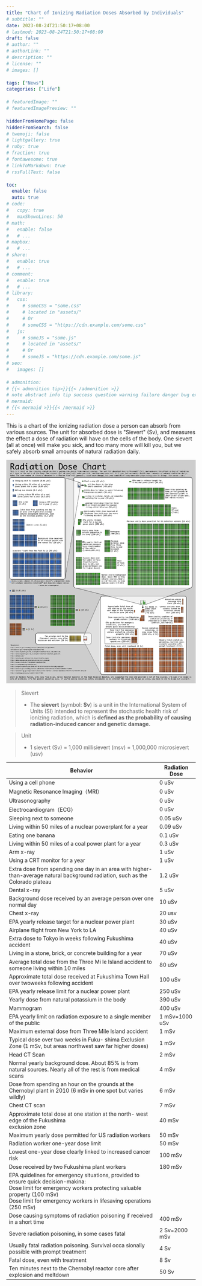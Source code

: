 ```yaml
---
title: "Chart of Ionizing Radiation Doses Absorbed by Individuals"
# subtitle: ""
date: 2023-08-24T21:50:17+08:00
# lastmod: 2023-08-24T21:50:17+08:00
draft: false
# author: ""
# authorLink: ""
# description: ""
# license: ""
# images: []

tags: ["News"]
categories: ["Life"]

# featuredImage: ""
# featuredImagePreview: ""

hiddenFromHomePage: false
hiddenFromSearch: false
# twemoji: false
# lightgallery: true
# ruby: true
# fraction: true
# fontawesome: true
# linkToMarkdown: true
# rssFullText: false

toc:
  enable: false
  auto: true
# code:
#   copy: true
#   maxShownLines: 50
# math:
#   enable: false
#   # ...
# mapbox:
#   # ...
# share:
#   enable: true
#   # ...
# comment:
#   enable: true
#   # ...
# library:
#   css:
#     # someCSS = "some.css"
#     # located in "assets/"
#     # Or
#     # someCSS = "https://cdn.example.com/some.css"
#   js:
#     # someJS = "some.js"
#     # located in "assets/"
#     # Or
#     # someJS = "https://cdn.example.com/some.js"
# seo:
#   images: []

# admonition:
# {{< admonition tip>}}{{< /admonition >}}
# note abstract info tip success question warning failure danger bug example quote
# mermaid:
# {{< mermaid >}}{{< /mermaid >}}
---
```


This is a chart of the ionizing radiation dose a person can absorb from various sources. The unit for absorbed dose is "Sievert" (Sv), and measures the effect a dose of radiation will have on the cells of the body. One sievert (all at once) will make you sick, and too many more will kill you, but we safely absorb small amounts of natural radiation daily.

<!--more-->

![image-20230824215424249](image-20230824215424249.png " ")

> Sievert
>
> + The **sievert** (symbol: **Sv**) is a unit in the International System of Units (SI) intended to represent the stochastic health risk of ionizing radiation, which is **defined as the probability of causing radiation-induced cancer and genetic damage.**

> Unit
>
> + 1 sievert (Sv) = 1,000 millisievert (msv) = 1,000,000 microsievert (usv)

| Behavior                                                     | Radiation Dose |
| ------------------------------------------------------------ | -------------- |
| Using a cell phone                                           | 0 uSv          |
| Magnetic Resonance Imaging（MRI）                            | 0 uSv          |
| Ultrasonography                                              | 0 uSv          |
| Electrocardiogram（ECG）                                     | 0 uSv          |
| Sleeping next to someone                                     | 0.05 uSv       |
| Living within 50 miles of a nuclear powerplant for a year    | 0.09 uSv       |
| Eating one banana                                            | 0.1 uSv        |
| Living within 50 miles of a coal power plant for a year      | 0.3 uSv        |
| Arm x-ray                                                    | 1 uSv          |
| Using a CRT monitor for a year                               | 1 uSv          |
| Extra dose from spending one day in an area with higher-than-average natural background radiation, such as the Colorado plateau | 1.2 uSv        |
| Dental x-ray                                                 | 5 uSv          |
| Background dose received by an average person over one normal day | 10 uSv         |
| Chest x-ray                                                  | 20 usv         |
| EPA yearly release target for a nuclear power plant          | 30 uSv         |
| Airplane flight from New York to LA                          | 40 uSv         |
| Extra dose to Tokyo in weeks following Fukushima accident    | 40 uSv         |
| Living in a stone, brick, or concrete building for a year    | 70 uSv         |
| Average total dose from the Three Mi le Island accident to someone living within 10 miles | 80 uSv         |
| Approximate total dose received at Fukushima Town Hall over twoweeks following accident | 100 uSv        |
| EPA yearly release limit for a nuclear power plant           | 250 uSv        |
| Yearly dose from natural potassium in the body               | 390 uSv        |
| Mammogram                                                    | 400 uSv        |
| EPA yearly limit on radiation exposure to a single member of the public | 1 mSv=1000 uSv |
| Maximum external dose from Three Mile Island accident        | 1 mSv          |
| Typical dose over two weeks in Fuku- shima Exclusion Zone (1 mSv, but areas northwest saw far higher doses) | 1 mSv          |
| Head CT Scan                                                 | 2 mSv          |
| Normal yearly background dose. About 85% is from natural sources. Nearly all of the rest is from medical scans | 4 mSv          |
| Dose from spending an hour on the grounds at the Chernobyl plant in 2010 (6 mSv in one spot but varies wildly) | 6 mSv          |
| Chest CT scan                                                | 7 mSv          |
| Approximate total dose at one station at the north- west edge of the Fukushima<br/>exclusion zone | 40 mSv         |
| Maximum yearly dose permitted for US radiation workers       | 50 mSv         |
| Radiation worker one-year dose limit                         | 50 mSv         |
| Lowest one-year dose clearly linked to increased cancer risk | 100 mSv        |
| Dose received by two Fukushima plant workers                 | 180 mSv        |
| EPA quidelines for emergency situations, provided to ensure quick decision-makina:<br />Dose limit for emergency workers protecting valuable property (100 mSv)<br />Dose limit for emergency workers in lifesaving operations (250 mSv) |                |
| Dose causing symptoms of radiation poisoning if received in a short time | 400 mSv        |
| Severe radiation poisoning, in some cases fatal              | 2 Sv=2000 mSv  |
| Usually fatal radiation poisoning. Survival occa sionally possible with prompt treatment | 4 Sv           |
| Fatal dose, even with treatment                              | 8 Sv           |
| Ten minutes next to the Chernobyl reactor core after explosion and meltdown | 50 Sv          |

